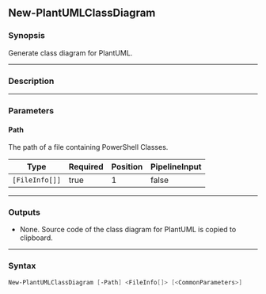 New-PlantUMLClassDiagram
------------------------




### Synopsis
Generate class diagram for PlantUML.



---


### Description


---


### Parameters
#### **Path**

The path of a file containing PowerShell Classes.






|Type          |Required|Position|PipelineInput|
|--------------|--------|--------|-------------|
|`[FileInfo[]]`|true    |1       |false        |





---


### Outputs
* None. Source code of the class diagram for PlantUML is copied to clipboard.






---


### Syntax
```PowerShell
New-PlantUMLClassDiagram [-Path] <FileInfo[]> [<CommonParameters>]
```
